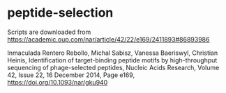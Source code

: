 # peptide-selection
Scripts are downloaded from https://academic.oup.com/nar/article/42/22/e169/2411893#86893986

Inmaculada Rentero Rebollo, Michal Sabisz, Vanessa Baeriswyl, Christian Heinis, Identification of target-binding peptide motifs by high-throughput sequencing of phage-selected peptides, Nucleic Acids Research, Volume 42, Issue 22, 16 December 2014, Page e169, https://doi.org/10.1093/nar/gku940

